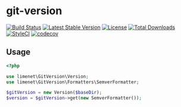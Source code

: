 # git-version
[![Build Status](https://travis-ci.org/limenet/git-version.svg?branch=master)](https://travis-ci.org/limenet/git-version)
[![Latest Stable Version](https://poser.pugx.org/limenet/git-version/v/stable)](https://packagist.org/packages/limenet/git-version)
[![License](https://poser.pugx.org/limenet/git-version/license)](https://packagist.org/packages/limenet/git-version)
[![Total Downloads](https://poser.pugx.org/limenet/git-version/downloads)](https://packagist.org/packages/limenet/git-version)
[![StyleCI](https://styleci.io/repos/29427550/shield)](https://styleci.io/repos/29427550)
[![codecov](https://codecov.io/gh/limenet/git-version/branch/master/graph/badge.svg)](https://codecov.io/gh/limenet/git-version)

## Usage

```php
<?php

use limenet\GitVersion\Version;
use limenet\GitVersion\Formatters\SemverFormatter;

$gitVersion = new Version($baseDir);
$version = $gitVersion->get(new SemverFormatter());

```